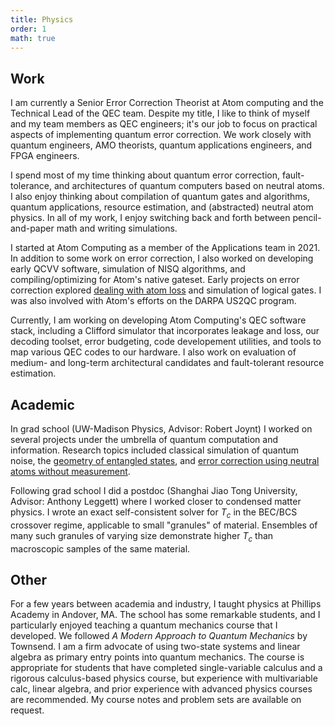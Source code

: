 ```yaml
---
title: Physics
order: 1
math: true
---
```


## Work
 
I am currently a Senior Error Correction Theorist at Atom computing and the Technical Lead of the QEC team. Despite my title, I like to think of myself and my team members as QEC engineers; it's our job to focus on practical aspects of implementing quantum error correction. We work closely with quantum engineers, AMO theorists, quantum applications engineers, and FPGA engineers. 

I spend most of my time thinking about quantum error correction, fault-tolerance, and architectures of quantum computers based on neutral atoms. I also enjoy thinking about compilation of quantum gates and algorithms, quantum applications, resource estimation, and (abstracted) neutral atom physics. In all of my work, I enjoy switching back and forth between pencil-and-paper math and writing simulations.

I started at Atom Computing as a member of the Applications team in 2021. In addition to some work on error correction, I also worked on developing early QCVV software, simulation of NISQ algorithms, and compiling/optimizing for Atom's native gateset. Early projects on error correction explored [dealing with atom loss](/content/correcting_atom_loss) and simulation of logical gates. I was also involved with Atom's efforts on the DARPA US2QC program.

Currently, I am working on developing Atom Computing's QEC software stack, including a Clifford simulator that incorporates leakage and loss, our decoding toolset, error budgeting, code developement utilities, and tools to map various QEC codes to our hardware. I also work on evaluation of medium- and long-term architectural candidates and fault-tolerant resource estimation. 


## Academic

In grad school (UW-Madison Physics, Advisor: Robert Joynt) I worked on several projects under the umbrella of quantum computation and information. Research topics included classical simulation of quantum noise, the [geometry of entangled states](/content/geometry_of_entangled_states), and [error correction using neutral atoms without measurement](/content/overcomplete_stabilizers). 

Following grad school I did a postdoc (Shanghai Jiao Tong University, Advisor: Anthony Leggett) where I worked closer to condensed matter physics. I wrote an exact self-consistent solver for $T_c$ in the BEC/BCS crossover regime, applicable to small "granules" of material. Ensembles of many such granules of varying size demonstrate higher $T_c$ than macroscopic samples of the same material. 

## Other

For a few years between academia and industry, I taught physics at Phillips Academy in Andover, MA. The school has some remarkable students, and I particularly enjoyed teaching a quantum mechanics course that I developed. We followed *A Modern Approach to Quantum Mechanics* by Townsend. I am a firm advocate of using two-state systems and linear algebra as primary entry points into quantum mechanics. The course is appropriate for students that have completed single-variable calculus and a rigorous calculus-based physics course, but experience with multivariable calc, linear algebra, and prior experience with advanced physics courses are recommended. My course notes and problem sets are available on request. 




